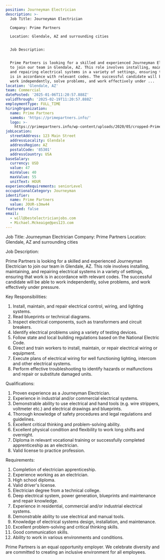 ```yaml
---
position: Journeyman Electrician
description: >-
  Job Title: Journeyman Electrician

  Company: Prime Partners

  Location: Glendale, AZ and surrounding cities


  Job Description:


  Prime Partners is looking for a skilled and experienced Journeyman Electrician
  to join our team in Glendale, AZ. This role involves installing, maintaining,
  and repairing electrical systems in a variety of settings, ensuring that work
  is in accordance with relevant codes. The successful candidate will be able to
  work independently, solve problems, and work effectively under ...
location: 'Glendale, AZ'
team: Commercial
datePosted: '2025-01-06T11:20:57.888Z'
validThrough: '2025-02-19T11:20:57.888Z'
employmentType: FULL_TIME
hiringOrganization:
  name: Prime Partners
  sameAs: 'https://primepartners.info/'
  logo: >-
    https://primepartners.info/wp-content/uploads/2020/05/cropped-Prime-Partners-Logo-NO-BG-1-1.png
jobLocation:
  streetAddress: 123 Main Street
  addressLocality: Glendale
  addressRegion: AZ
  postalCode: '85301'
  addressCountry: USA
baseSalary:
  currency: USD
  value: 47
  minValue: 40
  maxValue: 55
  unitText: HOUR
experienceRequirements: seniorLevel
occupationalCategory: Journeyman
identifier:
  name: Prime Partners
  value: JOUR-s3mw44
featured: false
email:
  - will@bestelectricianjobs.com
  - Michael.Mckeaige@pes123.com
---
```




Job Title: Journeyman Electrician
Company: Prime Partners
Location: Glendale, AZ and surrounding cities

Job Description:

Prime Partners is looking for a skilled and experienced Journeyman Electrician to join our team in Glendale, AZ. This role involves installing, maintaining, and repairing electrical systems in a variety of settings, ensuring that work is in accordance with relevant codes. The successful candidate will be able to work independently, solve problems, and work effectively under pressure.

Key Responsibilities:

1. Install, maintain, and repair electrical control, wiring, and lighting systems.
2. Read blueprints or technical diagrams.
3. Inspect electrical components, such as transformers and circuit breakers.
4. Identify electrical problems using a variety of testing devices.
5. Follow state and local building regulations based on the National Electric Code.
6. Direct and train workers to install, maintain, or repair electrical wiring or equipment.
7. Execute plans of electrical wiring for well functioning lighting, intercom and other electrical systems.
8. Perform effective troubleshooting to identify hazards or malfunctions and repair or substitute damaged units.

Qualifications:

1. Proven experience as a Journeyman Electrician.
2. Experience in industrial and/or commercial electrical systems.
3. Demonstrable ability to use electrical and hand tools (e.g. wire strippers, voltmeter etc.) and electrical drawings and blueprints.
4. Thorough knowledge of safety procedures and legal regulations and guidelines.
5. Excellent critical thinking and problem-solving ability.
6. Excellent physical condition and flexibility to work long shifts and overnight.
7. Diploma in relevant vocational training or successfully completed apprenticeship as an electrician.
8. Valid license to practice profession.

Requirements:

1. Completion of electrician apprenticeship.
2. Experience working as an electrician.
3. High school diploma.
4. Valid driver's license.
5. Electrician degree from a technical college.
6. Deep electrical system, power generation, blueprints and maintenance and repair knowledge.
7. Experience in residential, commercial and/or industrial electrical systems.
8. Demonstrable ability to use electrical and manual tools.
9. Knowledge of electrical systems design, installation, and maintenance.
10. Excellent problem-solving and critical thinking skills.
11. Good communication skills.
12. Ability to work in various environments and conditions.

Prime Partners is an equal opportunity employer. We celebrate diversity and are committed to creating an inclusive environment for all employees.
